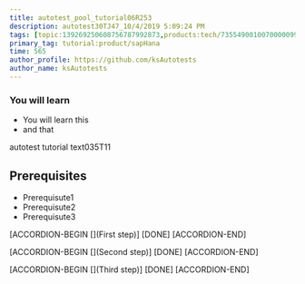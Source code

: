 ```yaml
---
title: autotest_pool_tutorial06R253
description: autotest30TJ47_10/4/2019 5:09:24 PM
tags: [topic:139269250608756787992873,products:tech/73554900100700000996,tutorial:experience/advanced]
primary_tag: tutorial:product/sapHana
time: 565
author_profile: https://github.com/ksAutotests
author_name: ksAutotests
---
```

### You will learn
- You will learn this
- and that

autotest tutorial text035T11

## Prerequisites
- Prerequisute1
- Prerequisute2
- Prerequisute3

[ACCORDION-BEGIN [](First step)]
[DONE]
[ACCORDION-END]

[ACCORDION-BEGIN [](Second step)]
[DONE]
[ACCORDION-END]

[ACCORDION-BEGIN [](Third step)]
[DONE]
[ACCORDION-END]

